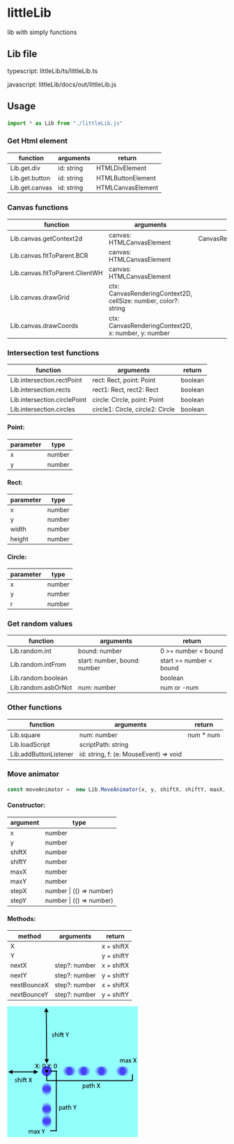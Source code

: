# littleLib
lib with simply functions

## Lib file
typescript:
littleLib/ts/littleLib.ts

javascript:
littleLib/docs/out/littleLib.js

## Usage
``` ts
import * as Lib from "./littleLib.js"
```
### Get Html element
function                  | arguments  | return
--------------------------|------------|---------------
Lib.get.div               | id: string | HTMLDivElement
Lib.get.button            | id: string | HTMLButtonElement
Lib.get.canvas            | id: string | HTMLCanvasElement


### Canvas functions
function                          | arguments                                                       | return
----------------------------------|-----------------------------------------------------------------|-----------------
Lib.canvas.getContext2d           | canvas: HTMLCanvasElement                                       | CanvasRenderingContext2D
Lib.canvas.fitToParent.BCR        | canvas: HTMLCanvasElement                                       |
Lib.canvas.fitToParent.ClientWH   | canvas: HTMLCanvasElement                                       |
Lib.canvas.drawGrid               | ctx: CanvasRenderingContext2D, cellSize: number, color?: string |
Lib.canvas.drawCoords             | ctx: CanvasRenderingContext2D, x: number, y: number             |


### Intersection test functions
function                        | arguments                        | return
--------------------------------|----------------------------------|---------------
Lib.intersection.rectPoint      | rect: Rect, point: Point         | boolean
Lib.intersection.rects          | rect1: Rect, rect2: Rect         | boolean
Lib.intersection.circlePoint    | circle: Circle, point: Point     | boolean
Lib.intersection.circles        | circle1: Circle, circle2: Circle | boolean

#### Point:
parameter | type
----------|--------
x	        | number
y	        | number

#### Rect:
parameter | type
----------|--------
x	        | number
y	        | number
width     | number
height    | number

#### Circle:
parameter | type
----------|--------
x	        | number
y	        | number
r	        | number

### Get random values
function                  | arguments                    | return
--------------------------|------------------------------|---------------
Lib.random.int            | bound: number                | 0 >= number < bound
Lib.random.intFrom        | start: number, bound: number | start >= number < bound
Lib.random.boolean        |                              | boolean
Lib.random.asbOrNot       | num: number                  | num or -num


### Other functions
function                  | arguments                              | return
--------------------------|----------------------------------------|---------------
Lib.square                | num: number                            | num * num
Lib.loadScript            | scriptPath: string                     |
Lib.addButtonListener     | id: string, f: (e: MouseEvent) => void |


### Move animator
``` ts
const moveAnimator =  new Lib.MoveAnimator(x, y, shiftX, shiftY, maxX, maxY, stepX, stepY);
```
#### Constructor:
argument    | type
------------|-------
x           | number
y           | number
shiftX      | number
shiftY      | number
maxX        | number
maxY        | number
stepX       | number \| (() => number)
stepY       | number \| (() => number)

#### Methods:
method          | arguments      | return
----------------|----------------|-----------
X               |                | x + shiftX
Y               |                | y + shiftY
nextX           | step?: number  | x + shiftX
nextY           | step?: number  | y + shiftY
nextBounceX     | step?: number  | x + shiftX
nextBounceY     | step?: number  | y + shiftY

![](./docs/images/moveAnimator.png)
